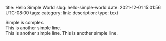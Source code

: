 title: Hello Simple World
slug: hello-simple-world
date: 2021-12-01 15:01:56 UTC-08:00
tags: 
category: 
link: 
description: 
type: text

Simple is complex.  
This is another simple line.  
This is another simple line.
This is another simple line.